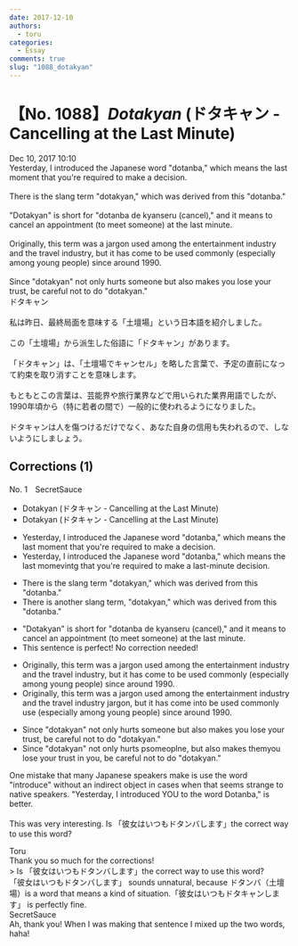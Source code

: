 ```yaml
---
date: 2017-12-10
authors:
  - toru
categories:
  - Essay
comments: true
slug: "1088_dotakyan"
---
```


# 【No. 1088】<strong><em>Dotakyan</em></strong> (ドタキャン - Cancelling at the Last Minute)
<div class="date">Dec 10, 2017 10:10</div>
<div id="post"><div id="body_show_ori">
Yesterday, I introduced the Japanese word "dotanba," which means the last moment that you're required to make a decision.<br/><br/>There is the slang term "dotakyan," which was derived from this "dotanba."<br/><br/>"Dotakyan" is short for "dotanba de kyanseru (cancel)," and it means to cancel an appointment (to meet someone) at the last minute.<br/><br/>Originally, this term was a jargon used among the entertainment industry and the travel industry, but it has come to be used commonly (especially among young people) since around 1990.<br/><br/>Since "dotakyan" not only hurts someone but also makes you lose your trust, be careful not to do "dotakyan."
</div></div>

<!-- more -->

<div id="post_ja"><div id="body_show_mo">
ドタキャン<br/><br/>私は昨日、最終局面を意味する「土壇場」という日本語を紹介しました。<br/><br/>この「土壇場」から派生した俗語に「ドタキャン」があります。<br/><br/>「ドタキャン」は、「土壇場でキャンセル」を略した言葉で、予定の直前になって約束を取り消すことを意味します。<br/><br/>もともとこの言葉は、芸能界や旅行業界などで用いられた業界用語でしたが、1990年頃から（特に若者の間で）一般的に使われるようになりました。<br/><br/>ドタキャンは人を傷つけるだけでなく、あなた自身の信用も失われるので、しないようにしましょう。
</div></div>

## Corrections (1)
<div id="block"><div class="first_name"> No. 1　<span class="just_name">SecretSauce</span></div><div id="block2">
<ul class="correction_field">
<li class="incorrect">Dotakyan (ドタキャン - Cancelling at the Last Minute)</li>
<li class="corrected correct">
Dotakyan (ドタキャン - Cancelling at the Last Minute)
</li>
</ul>
<ul class="correction_field">
<li class="incorrect">Yesterday, I introduced the Japanese word "dotanba," which means the last moment that you're required to make a decision.</li>
<li class="corrected correct">
Yesterday, I introduced the Japanese word "dotanba," which means <span class="f_gray"><span class="sline">t</span></span>h<span class="f_gray"><span class="sline">e l</span></span>a<span class="f_gray"><span class="sline">st mome</span></span><span class="f_red">vi</span>n<span class="f_gray"><span class="sline">t</span></span><span class="f_red">g</span> t<span class="f_gray"><span class="sline">hat y</span></span>o<span class="f_gray"><span class="sline">u're</span></span> <span class="f_gray"><span class="sline">required to </span></span>make a <span class="f_red">last-minute </span>decision.
</li>
</ul>
<ul class="correction_field">
<li class="incorrect">There is the slang term "dotakyan," which was derived from this "dotanba."</li>
<li class="corrected correct">
There is <span class="f_red">ano</span>the<span class="f_red">r</span> slang term<span class="f_red">,</span> "dotakyan," which was derived from <span class="f_gray"><span class="sline">this </span></span>"dotanba."
</li>
</ul>
<ul class="correction_field">
<li class="incorrect">"Dotakyan" is short for "dotanba de kyanseru (cancel)," and it means to cancel an appointment (to meet someone) at the last minute.</li>
<li class="corrected perfect">This sentence is perfect! No correction needed!</li>
</ul>
<ul class="correction_field">
<li class="incorrect">Originally, this term was a jargon used among the entertainment industry and the travel industry, but it has come to be used commonly (especially among young people) since around 1990.</li>
<li class="corrected correct">
Originally, this term was <span class="f_gray"><span class="sline">a jargon us</span></span>e<span class="f_gray"><span class="sline">d amo</span></span>n<span class="f_gray"><span class="sline">g </span></span>t<span class="f_gray"><span class="sline">h</span></span>e<span class="f_gray"><span class="sline"> ente</span></span>rtainment <span class="f_gray"><span class="sline">industry </span></span>and t<span class="f_gray"><span class="sline">he t</span></span>ravel industry<span class="f_red"> jargon</span>, but it has come <span class="f_red">in</span>to <span class="f_gray"><span class="sline">be used </span></span>common<span class="f_gray"><span class="sline">ly</span></span> <span class="f_red">use </span>(especially among young people) since around 1990.
</li>
</ul>
<ul class="correction_field">
<li class="incorrect">Since "dotakyan" not only hurts someone but also makes you lose your trust, be careful not to do "dotakyan."</li>
<li class="corrected correct">
Since "dotakyan" not only hurts <span class="f_red">p</span><span class="f_gray"><span class="sline">som</span></span>eo<span class="f_red">pl</span><span class="f_gray"><span class="sline">n</span></span>e<span class="f_red">,</span> but also makes <span class="f_red">them</span><span class="f_gray"><span class="sline">you</span></span> lose <span class="f_gray"><span class="sline">your </span></span>trust<span class="f_red"> in you</span>, be careful not to do "dotakyan."
</li>
</ul>
<p class="comment_small">
 One mistake that many Japanese speakers make is use the word "introduce" without an indirect object in cases when that seems strange to native speakers. "Yesterday, I introduced YOU to the word Dotanba," is better.
 <br/>
 <br/>
 This was very interesting. Is 「彼女はいつもドタンバします」the correct way to use this word?
</p>

</div><div class="name"><span class="just_name">Toru</span><br>
Thank you so much for the corrections!<br/>&gt; Is 「彼女はいつもドタンバします」the correct way to use this word?<br/>「彼女はいつもドタンバします」 sounds unnatural, because ドタンバ（土壇場）is a word that means a kind of situation.「彼女はいつもドタキャンします」 is perfectly fine.
</div>
<div class="name"><span class="just_name">SecretSauce</span><br>
Ah, thank you! When I was making that sentence I mixed up the two words, haha!
</div>
</div>
